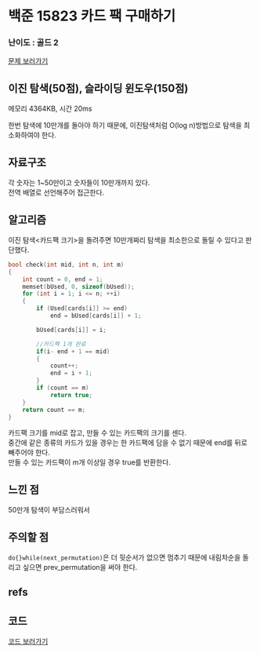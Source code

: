 # 백준 15823 카드 팩 구매하기
 
### 난이도 : 골드 2
[문제 보러가기](https://www.acmicpc.net/problem/15823)
  
## 이진 탐색(50점), 슬라이딩 윈도우(150점)
메모리 	4364KB, 시간 20ms

한번 탐색에 10만개를 돌아야 하기 때문에, 이진탐색처럼 O(log n)방법으로 탐색을 최소화하여야 한다.  
  
## 자료구조
각 숫자는 1~50만이고 숫자들이 10만개까지 있다.  
전역 배열로 선언해주어 접근한다.

## 알고리즘
이진 탐색<카드팩 크기>을 돌려주면 10만개짜리 탐색을 최소한으로 돌릴 수 있다고 판단했다.  

```c++
bool check(int mid, int n, int m) 
{
	int count = 0, end = 1;
	memset(bUsed, 0, sizeof(bUsed));
	for (int i = 1; i <= n; ++i) 
	{
		if (Used[cards[i]] >= end)
			end = bUsed[cards[i]] + 1;

		bUsed[cards[i]] = i;

		//카드팩 1개 완료
		if(i- end + 1 == mid)
		{
			count++;
			end = i + 1;
		}
		if (count == m)
			return true;
	}
	return count == m;
}
```
카드팩 크기를 mid로 잡고, 만들 수 있는 카드팩의 크기를 센다.  
중간에 같은 종류의 카드가 있을 경우는 한 카드팩에 담을 수 없기 때문에 end를 뒤로 빼주어야 한다.  
만들 수 있는 카드팩이 m개 이상일 경우 true를 반환한다.


## 느낀 점
50만개 탐색이 부담스러워서 

## 주의할 점
```do{}while(next_permutation)```은 더 뒷순서가 없으면 멈추기 때문에 내림차순을 돌리고 싶으면 prev_permutation을 써야 한다.

## refs

## 코드
[코드 보러가기](./boj15823.cpp)
